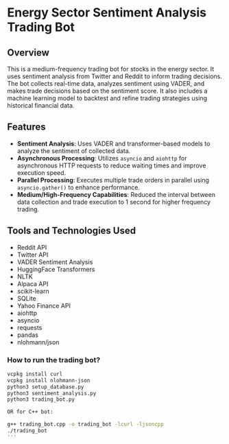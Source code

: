 # Energy Sector Sentiment Analysis Trading Bot

## Overview

This is a medium-frequency trading bot for stocks in the energy sector. It uses sentiment analysis from Twitter and Reddit to inform trading decisions. The bot collects real-time data, analyzes sentiment using VADER, and makes trade decisions based on the sentiment score. It also includes a machine learning model to backtest and refine trading strategies using historical financial data.

## Features

- **Sentiment Analysis**: Uses VADER and transformer-based models to analyze the sentiment of collected data.
- **Asynchronous Processing**: Utilizes `asyncio` and `aiohttp` for asynchronous HTTP requests to reduce waiting times and improve execution speed.
- **Parallel Processing**: Executes multiple trade orders in parallel using `asyncio.gather()` to enhance performance.
- **Medium/High-Frequency Capabilities**: Reduced the interval between data collection and trade execution to 1 second for higher frequency trading.


## Tools and Technologies Used

- Reddit API
- Twitter API
- VADER Sentiment Analysis
- HuggingFace Transformers
- NLTK
- Alpaca API
- scikit-learn
- SQLite
- Yahoo Finance API
- aiohttp
- asyncio
- requests
- pandas
- nlohmann/json
  
### How to run the trading bot?
```sh
vcpkg install curl
vcpkg install nlohmann-json
python3 setup_database.py
python3 sentiment_analysis.py
python3 trading_bot.py

OR for C++ bot:

g++ trading_bot.cpp -o trading_bot -lcurl -ljsoncpp
./trading_bot
'''

